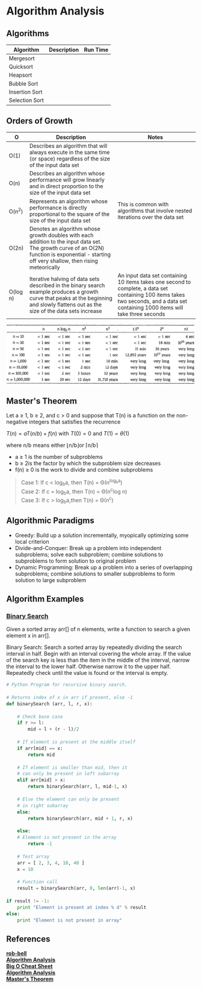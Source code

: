 # Algorithm Analysis

## Algorithms

| Algorithm      | Description | Run Time |
| -------------- | ----------- | -------- |
| Mergesort      |
| Quicksort      |             |
| Heapsort       |
| Bubble Sort    |
| Insertion Sort |
| Selection Sort |

## Orders of Growth

| O                | Description                                                                                                                                                                                    | Notes                                                                                                                                                                               |
| ---------------- | ---------------------------------------------------------------------------------------------------------------------------------------------------------------------------------------------- | ----------------------------------------------------------------------------------------------------------------------------------------------------------------------------------- |
| O(1)             | Describes an algorithm that will always execute in the same time (or space) regardless of the size of the input data set                                                                       |
| O(n)             | Describes an algorithm whose performance will grow linearly and in direct proportion to the size of the input data set                                                                         |
| O(n<sup>2</sup>) | Represents an algorithm whose performance is directly proportional to the square of the size of the input data set                                                                             | This is common with algorithms that involve nested iterations over the data set                                                                                                     |
| O(2n)            | Denotes an algorithm whose growth doubles with each addition to the input data set. The growth curve of an O(2N) function is exponential - starting off very shallow, then rising meteorically |
| O(log n)         | Iterative halving of data sets described in the binary search example produces a growth curve that peaks at the beginning and slowly flattens out as the size of the data sets increase        | An input data set containing 10 items takes one second to complete, a data set containing 100 items takes two seconds, and a data set containing 1000 items will take three seconds |

![Running Time](./assets/runningtime.jpg)

## Master's Theorem

Let a ≥ 1, b ≥ 2, and c > 0 and suppose that T(n) is a function on the non-negative integers that satisfies the recurrence

$T(n) = aT(n/b) + f(n)$ with $T(0) = 0$ and $T(1) = \theta(1)$

where n/b means either ⌊n/b⌋or ⌈n/b⌉

* a ≥ 1 is the number of subproblems
* b ≥ 2is the factor by which the subproblem size decreases
* f(n) ≥ 0 is the work to divide and combine subproblems  

>Case 1: If c < log<sub>b</sub>a, then T(n) = Θ(n<sup>log<sub>b</sub>a</sup>)  
>Case 2: If c = log<sub>b</sub>a, then T(n) = Θ(n<sup>c</sup>log n)  
>Case 3: If c > log<sub>b</sub>a,then T(n) = Θ(n<sup>c</sup>)

## Algorithmic Paradigms

* Greedy: Build up a solution incrementally, myopically optimizing some local criterion
* Divide-and-Conquer: Break up a problem into independent subproblems; solve each subproblem; combine solutions to subproblems to form solution to original problem
* Dynamic Programming: Break up a problem into a series of overlapping subproblems; combine solutions to smaller subproblems to form solution to large subproblem

## Algorithm Examples

### [Binary Search](https://www.geeksforgeeks.org/binary-search/)

Given a sorted array arr[] of n elements, write a function to search a given element x in arr[].

Binary Search: Search a sorted array by repeatedly dividing the search interval in half. Begin with an interval covering the whole array. If the value of the search key is less than the item in the middle of the interval, narrow the interval to the lower half. Otherwise narrow it to the upper half. Repeatedly check until the value is found or the interval is empty.

```Python
# Python Program for recursive binary search. 

# Returns index of x in arr if present, else -1 
def binarySearch (arr, l, r, x): 

    # Check base case 
    if r >= l: 
        mid = l + (r - l)/2

    # If element is present at the middle itself 
    if arr[mid] == x: 
        return mid 

    # If element is smaller than mid, then it  
    # can only be present in left subarray 
    elif arr[mid] > x: 
        return binarySearch(arr, l, mid-1, x) 

    # Else the element can only be present 
    # in right subarray 
    else: 
        return binarySearch(arr, mid + 1, r, x) 

    else: 
    # Element is not present in the array 
        return -1

    # Test array 
    arr = [ 2, 3, 4, 10, 40 ] 
    x = 10

    # Function call 
    result = binarySearch(arr, 0, len(arr)-1, x) 

if result != -1:
    print "Element is present at index % d" % result
else:
    print "Element is not present in array"
```

## References

**[rob-bell](https://rob-bell.net/2009/06/a-beginners-guide-to-big-o-notation/)**  
**[Algorithm Analysis](https://www.geeksforgeeks.org/fundamentals-of-algorithms/#AnalysisofAlgorithms)**  
**[Big O Cheat Sheet](http://bigocheatsheet.com/)**  
**[Algorithm Analysis](https://www.cs.princeton.edu/~wayne/kleinberg-tardos/pdf/02AlgorithmAnalysis.pdf)**  
**[Master's Theorem](https://www.cs.princeton.edu/~wayne/kleinberg-tardos/pdf/05DivideAndConquerII.pdf)**
